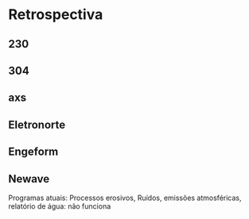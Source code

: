 # Retrospectiva

## 230


## 304

## axs

## Eletronorte

## Engeform

## Newave

Programas atuais: 
Processos erosivos, 
Ruídos, 
emissões atmosféricas, 
relatório de água: não funciona